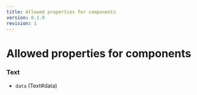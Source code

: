 ```yaml
---
title: Allowed properties for components
version: 0.1.0
revision: 1
---
```


# Allowed properties for components

### Text

- `data` (Text#data)

